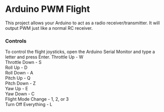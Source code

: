 # Arduino PWM Flight

This project allows your Arduino to act as a radio receiver/transmitter. It will output PWM just like a normal RC receiver. 

### Controls
To control the flight joysticks, open the Arduino Serial Monitor and type a letter and press Enter.
Throttle Up - W<br>
Throttle Down - S<br>
Roll Up - D<br>
Roll Down - A<br>
Pitch Up - Q<br>
Pitch Down - Z<br>
Yaw Up - E<br>
Yaw Down - C<br>
Flight Mode Change - 1, 2, or 3<br>
Turn Off Everything - L<br>

